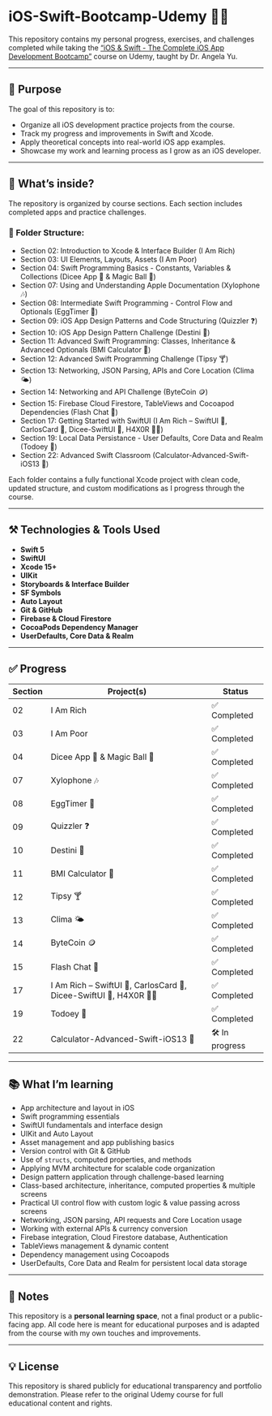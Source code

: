 # iOS-Swift-Bootcamp-Udemy 📱🚀

This repository contains my personal progress, exercises, and challenges completed while taking the [“iOS & Swift - The Complete iOS App Development Bootcamp”](https://www.udemy.com/course/ios-and-swift-the-complete-ios-app-development-bootcamp/) course on Udemy, taught by Dr. Angela Yu.

---

## 📌 Purpose

The goal of this repository is to:

- Organize all iOS development practice projects from the course.
- Track my progress and improvements in Swift and Xcode.
- Apply theoretical concepts into real-world iOS app examples.
- Showcase my work and learning process as I grow as an iOS developer.

---

## 🧠 What’s inside?

The repository is organized by course sections. Each section includes completed apps and practice challenges.

### 📁 Folder Structure:
- Section 02: Introduction to Xcode & Interface Builder (I Am Rich)
- Section 03: UI Elements, Layouts, Assets (I Am Poor)
- Section 04: Swift Programming Basics - Constants, Variables & Collections (Dicee App 🎲 & Magic Ball 🎱)
- Section 07: Using and Understanding Apple Documentation (Xylophone 🎶)
- Section 08: Intermediate Swift Programming - Control Flow and Optionals (EggTimer 🥚)
- Section 09: iOS App Design Patterns and Code Structuring (Quizzler ❓)
- Section 10: iOS App Design Pattern Challenge (Destini 🔮)
- Section 11: Advanced Swift Programming: Classes, Inheritance & Advanced Optionals (BMI Calculator 🧮)
- Section 12: Advanced Swift Programming Challenge (Tipsy 🍸)
- Section 13: Networking, JSON Parsing, APIs and Core Location (Clima 🌤️)
- Section 14: Networking and API Challenge (ByteCoin 🪙)
- Section 15: Firebase Cloud Firestore, TableViews and Cocoapod Dependencies (Flash Chat 💬)
- Section 17: Getting Started with SwiftUI (I Am Rich – SwiftUI 💎, CarlosCard 👤, Dicee-SwiftUI 🎲, H4X0R 🧑‍💻)
- Section 19: Local Data Persistance - User Defaults, Core Data and Realm (Todoey 📝)
- Section 22: Advanced Swift Classroom (Calculator-Advanced-Swift-iOS13 🧠)

Each folder contains a fully functional Xcode project with clean code, updated structure, and custom modifications as I progress through the course.

---

## ⚒️ Technologies & Tools Used

- **Swift 5**
- **SwiftUI**
- **Xcode 15+**
- **UIKit**
- **Storyboards & Interface Builder**
- **SF Symbols**
- **Auto Layout**
- **Git & GitHub**
- **Firebase & Cloud Firestore**
- **CocoaPods Dependency Manager**
- **UserDefaults, Core Data & Realm**

---

## ✅ Progress

| Section | Project(s)                                                                 | Status         |
|---------|----------------------------------------------------------------------------|----------------|
| 02      | I Am Rich                                                                  | ✅ Completed    |
| 03      | I Am Poor                                                                  | ✅ Completed    |
| 04      | Dicee App 🎲 & Magic Ball 🎱                                               | ✅ Completed    |
| 07      | Xylophone 🎶                                                               | ✅ Completed    |
| 08      | EggTimer 🥚                                                                | ✅ Completed    |
| 09      | Quizzler ❓                                                                | ✅ Completed    |
| 10      | Destini 🔮                                                                 | ✅ Completed    |
| 11      | BMI Calculator 🧮                                                          | ✅ Completed    |
| 12      | Tipsy 🍸                                                                   | ✅ Completed    |
| 13      | Clima 🌤️                                                                   | ✅ Completed    |
| 14      | ByteCoin 🪙                                                                | ✅ Completed    |
| 15      | Flash Chat 💬                                                              | ✅ Completed    |
| 17      | I Am Rich – SwiftUI 💎, CarlosCard 👤, Dicee-SwiftUI 🎲, H4X0R 🧑‍💻         | ✅ Completed    |
| 19      | Todoey 📝                                                                  | ✅ Completed    |
| 22      | Calculator-Advanced-Swift-iOS13 🧠                                         | 🛠️ In progress  |

---

## 📚 What I’m learning

- App architecture and layout in iOS
- Swift programming essentials
- SwiftUI fundamentals and interface design
- UIKit and Auto Layout
- Asset management and app publishing basics
- Version control with Git & GitHub
- Use of `structs`, computed properties, and methods
- Applying MVM architecture for scalable code organization
- Design pattern application through challenge-based learning
- Class-based architecture, inheritance, computed properties & multiple screens
- Practical UI control flow with custom logic & value passing across screens
- Networking, JSON parsing, API requests and Core Location usage
- Working with external APIs & currency conversion
- Firebase integration, Cloud Firestore database, Authentication
- TableViews management & dynamic content
- Dependency management using Cocoapods
- UserDefaults, Core Data and Realm for persistent local data storage

---

## 📝 Notes

This repository is a **personal learning space**, not a final product or a public-facing app. All code here is meant for educational purposes and is adapted from the course with my own touches and improvements.

---

## 💡 License

This repository is shared publicly for educational transparency and portfolio demonstration. Please refer to the original Udemy course for full educational content and rights.
